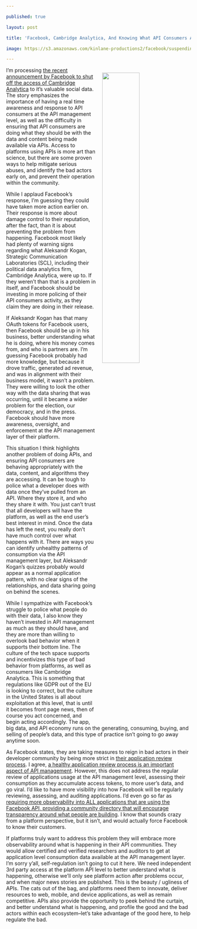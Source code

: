 ---
published: true
layout: post
title: 'Facebook, Cambridge Analytica, And Knowing What API Consumers Are Doing With Our Data'
image: https://s3.amazonaws.com/kinlane-productions2/facebook/suspending-cambridge-analytica-facebook.png
---

<p><img src="https://s3.amazonaws.com/kinlane-productions2/facebook/suspending-cambridge-analytica-facebook.png" width="45%" align="right" style="padding: 15px;" />
<p>I’m processing <a href="https://newsroom.fb.com/news/2018/03/suspending-cambridge-analytica/">the recent announcement by Facebook to shut off the access of Cambridge Analytica</a> to it’s valuable social data. The story emphasizes the importance of having a real time awareness and response to API consumers at the API management level, as well as the difficulty in ensuring that API consumers are doing what they should be with the data and content being made available via APIs. Access to platforms using APIs is more art than science, but there are some proven ways to help mitigate serious abuses, and identify the bad actors early on, and prevent their operation within the community.

<p>While I applaud Facebook’s response, I’m guessing they could have taken more action earlier on. Their response is more about damage control to their reputation, after the fact, than it is about preventing the problem from happening. Facebook most likely had plenty of warning signs regarding what Aleksandr Kogan, Strategic Communication Laboratories (SCL), including their political data analytics firm, Cambridge Analytica, were up to. If they weren’t than that is a problem in itself, and Facebook should be investing in more policing of their API consumers activity, as they claim they are doing in their release.

<p>If Aleksandr Kogan has that many OAuth tokens for Facebook users, then Facebook should be up in his business, better understanding what he is doing, where his money comes from, and who is partners are. I’m guessing Facebook probably had more knowledge, but because it drove traffic, generated ad revenue, and was in alignment with their business model, it wasn’t a problem. They were willing to look the other way with the data sharing that was occurring, until it became a wider problem for the election, our democracy, and in the press. Facebook should have more awareness, oversight, and enforcement at the API management layer of their platform.

<p>This situation I think highlights another problem of doing APIs, and ensuring API consumers are behaving appropriately with the data, content, and algorithms they are accessing. It can be tough to police what a developer does with data once they’ve pulled from an API. Where they store it, and who they share it with. You just can’t trust that all developers will have the platform, as well as the end user’s best interest in mind. Once the data has left the nest, you really don’t have much control over what happens with it. There are ways you can identify unhealthy patterns of consumption via the API management layer, but Aleksandr Kogan’s quizzes probably would appear as a normal application pattern, with no clear signs of the relationships, and data sharing going on behind the scenes.

<p>While I sympathize with Facebook’s struggle to police what people do with their data, I also know they haven’t invested in API management as much as they should have, and they are more than willing to overlook bad behavior when it supports their bottom line. The culture of the tech space supports and incentivizes this type of bad behavior from platforms, as well as consumers like Cambridge Analytica. This is something that regulations like GDPR out of the EU is looking to correct, but the culture in the United States is all about exploitation at this level, that is until it becomes front page news, then of course you act concerned, and begin acting accordingly. The app, big data, and API economy runs on the generating, consuming, buying, and selling of people’s data, and this type of practice isn’t going to go away anytime soon.

<p>As Facebook states, they are taking measures to reign in bad actors in their developer community by being more strict in <a href="https://www.facebook.com/help/792552774106866">their application review process</a>. I agree, <a href="http://apievangelist.com/2018/02/15/some-common-features-of-an-api-application-review-process/">a healthy application review process is an important aspect of API management</a>. However, this does not address the regular review of applications usage at the API management level, assessing their consumption as they accumulate access tokens, to more user’s data, and go viral. I’d like to have more visibility into how Facebook will be regularly reviewing, assessing, and auditing applications. I’d even go so far as <a href="http://apievangelist.com/2018/03/01/an-observable-industry-level-directory-of-api-providers-and-consumers/">requiring more observability into ALL applications that are using the Facebook API, providing a community directory that will encourage transparency around what people are building</a>. I know that sounds crazy from a platform perspective, but it isn’t, and would actually force Facebook to know their customers.

<p>If platforms truly want to address this problem they will embrace more observability around what is happening in their API communities. They would allow certified and verified researchers and auditors to get at application level consumption data available at the API management layer. I’m sorry y’all, self-regulation isn’t going to cut it here. We need independent 3rd party access at the platform API level to better understand what is happening, otherwise we’ll only see platform action after problems occur, and when major news stories are published. This is the beauty / ugliness of APIs. The cats out of the bag, and platforms need them to innovate, deliver resources to web, mobile, and device applications, as well as remain competitive. APIs also provide the opportunity to peek behind the curtain, and better understand what is happening, and profile the good and the bad actors within each ecosystem–let’s take advantage of the good here, to help regulate the bad.


